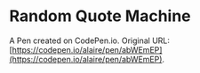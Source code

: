 # Random Quote Machine

A Pen created on CodePen.io. Original URL: [https://codepen.io/alaire/pen/abWEmEP](https://codepen.io/alaire/pen/abWEmEP).

